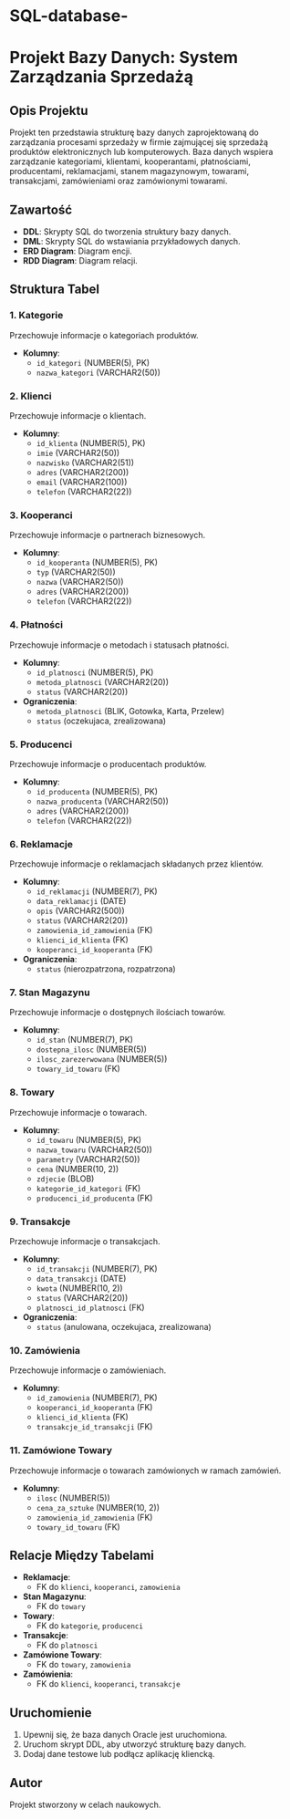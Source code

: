 # SQL-database-
# Projekt Bazy Danych: System Zarządzania Sprzedażą

## Opis Projektu
Projekt ten przedstawia strukturę bazy danych zaprojektowaną do zarządzania procesami sprzedaży w firmie zajmującej się sprzedażą produktów elektronicznych lub komputerowych. Baza danych wspiera zarządzanie kategoriami, klientami, kooperantami, płatnościami, producentami, reklamacjami, stanem magazynowym, towarami, transakcjami, zamówieniami oraz zamówionymi towarami.

## Zawartość
- **DDL**: Skrypty SQL do tworzenia struktury bazy danych.
- **DML**: Skrypty SQL do wstawiania przykładowych danych.
- **ERD Diagram**: Diagram encji.
- **RDD Diagram**: Diagram relacji.

## Struktura Tabel
### 1. **Kategorie**
Przechowuje informacje o kategoriach produktów.
- **Kolumny**:
  - `id_kategori` (NUMBER(5), PK)
  - `nazwa_kategori` (VARCHAR2(50))

### 2. **Klienci**
Przechowuje informacje o klientach.
- **Kolumny**:
  - `id_klienta` (NUMBER(5), PK)
  - `imie` (VARCHAR2(50))
  - `nazwisko` (VARCHAR2(51))
  - `adres` (VARCHAR2(200))
  - `email` (VARCHAR2(100))
  - `telefon` (VARCHAR2(22))

### 3. **Kooperanci**
Przechowuje informacje o partnerach biznesowych.
- **Kolumny**:
  - `id_kooperanta` (NUMBER(5), PK)
  - `typ` (VARCHAR2(50))
  - `nazwa` (VARCHAR2(50))
  - `adres` (VARCHAR2(200))
  - `telefon` (VARCHAR2(22))

### 4. **Płatności**
Przechowuje informacje o metodach i statusach płatności.
- **Kolumny**:
  - `id_platnosci` (NUMBER(5), PK)
  - `metoda_platnosci` (VARCHAR2(20))
  - `status` (VARCHAR2(20))
- **Ograniczenia**:
  - `metoda_platnosci` (BLIK, Gotowka, Karta, Przelew)
  - `status` (oczekujaca, zrealizowana)

### 5. **Producenci**
Przechowuje informacje o producentach produktów.
- **Kolumny**:
  - `id_producenta` (NUMBER(5), PK)
  - `nazwa_producenta` (VARCHAR2(50))
  - `adres` (VARCHAR2(200))
  - `telefon` (VARCHAR2(22))

### 6. **Reklamacje**
Przechowuje informacje o reklamacjach składanych przez klientów.
- **Kolumny**:
  - `id_reklamacji` (NUMBER(7), PK)
  - `data_reklamacji` (DATE)
  - `opis` (VARCHAR2(500))
  - `status` (VARCHAR2(20))
  - `zamowienia_id_zamowienia` (FK)
  - `klienci_id_klienta` (FK)
  - `kooperanci_id_kooperanta` (FK)
- **Ograniczenia**:
  - `status` (nierozpatrzona, rozpatrzona)

### 7. **Stan Magazynu**
Przechowuje informacje o dostępnych ilościach towarów.
- **Kolumny**:
  - `id_stan` (NUMBER(7), PK)
  - `dostepna_ilosc` (NUMBER(5))
  - `ilosc_zarezerwowana` (NUMBER(5))
  - `towary_id_towaru` (FK)

### 8. **Towary**
Przechowuje informacje o towarach.
- **Kolumny**:
  - `id_towaru` (NUMBER(5), PK)
  - `nazwa_towaru` (VARCHAR2(50))
  - `parametry` (VARCHAR2(50))
  - `cena` (NUMBER(10, 2))
  - `zdjecie` (BLOB)
  - `kategorie_id_kategori` (FK)
  - `producenci_id_producenta` (FK)

### 9. **Transakcje**
Przechowuje informacje o transakcjach.
- **Kolumny**:
  - `id_transakcji` (NUMBER(7), PK)
  - `data_transakcji` (DATE)
  - `kwota` (NUMBER(10, 2))
  - `status` (VARCHAR2(20))
  - `platnosci_id_platnosci` (FK)
- **Ograniczenia**:
  - `status` (anulowana, oczekujaca, zrealizowana)

### 10. **Zamówienia**
Przechowuje informacje o zamówieniach.
- **Kolumny**:
  - `id_zamowienia` (NUMBER(7), PK)
  - `kooperanci_id_kooperanta` (FK)
  - `klienci_id_klienta` (FK)
  - `transakcje_id_transakcji` (FK)

### 11. **Zamówione Towary**
Przechowuje informacje o towarach zamówionych w ramach zamówień.
- **Kolumny**:
  - `ilosc` (NUMBER(5))
  - `cena_za_sztuke` (NUMBER(10, 2))
  - `zamowienia_id_zamowienia` (FK)
  - `towary_id_towaru` (FK)

## Relacje Między Tabelami
- **Reklamacje**:
  - FK do `klienci`, `kooperanci`, `zamowienia`
- **Stan Magazynu**:
  - FK do `towary`
- **Towary**:
  - FK do `kategorie`, `producenci`
- **Transakcje**:
  - FK do `platnosci`
- **Zamówione Towary**:
  - FK do `towary`, `zamowienia`
- **Zamówienia**:
  - FK do `klienci`, `kooperanci`, `transakcje`

## Uruchomienie
1. Upewnij się, że baza danych Oracle jest uruchomiona.
2. Uruchom skrypt DDL, aby utworzyć strukturę bazy danych.
3. Dodaj dane testowe lub podłącz aplikację kliencką.

## Autor
Projekt stworzony w celach naukowych.

